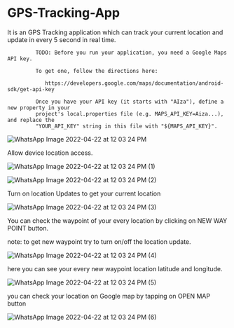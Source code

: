 # GPS-Tracking-App
It is an GPS Tracking application which can track your current location and update in every 5 second in real time.



             TODO: Before you run your application, you need a Google Maps API key.

             To get one, follow the directions here:

                https://developers.google.com/maps/documentation/android-sdk/get-api-key

             Once you have your API key (it starts with "AIza"), define a new property in your
             project's local.properties file (e.g. MAPS_API_KEY=Aiza...), and replace the
             "YOUR_API_KEY" string in this file with "${MAPS_API_KEY}".
![WhatsApp Image 2022-04-22 at 12 03 24 PM](https://user-images.githubusercontent.com/101108540/164617452-77fe1b75-9778-4c1a-8efa-3cb8b85988c8.jpeg)

Allow device location access.








![WhatsApp Image 2022-04-22 at 12 03 24 PM (1)](https://user-images.githubusercontent.com/101108540/164617750-e047ec09-d2fa-4258-a8bd-4005b6d6e6d5.jpeg)

![WhatsApp Image 2022-04-22 at 12 03 24 PM (2)](https://user-images.githubusercontent.com/101108540/164618051-5a2b64c2-b74b-4ee9-a0c2-20e0daf03a27.jpeg)



Turn on location Updates to get your current location 





![WhatsApp Image 2022-04-22 at 12 03 24 PM (3)](https://user-images.githubusercontent.com/101108540/164618164-5db0c1fd-dcb5-482c-9182-b86220a4e0e6.jpeg)



You can check the waypoint of your every location by clicking on NEW WAY POINT button.




note: to get new waypoint try to turn on/off the location update.



![WhatsApp Image 2022-04-22 at 12 03 24 PM (4)](https://user-images.githubusercontent.com/101108540/164618528-f39501e9-c3f4-462d-a668-41d3b2a68ea1.jpeg)



here you can see your every new waypoint location latitude and longitude.




![WhatsApp Image 2022-04-22 at 12 03 24 PM (5)](https://user-images.githubusercontent.com/101108540/164618602-58d11049-3766-4d68-aa81-01c03c9232bd.jpeg)





you can check your location on Google map by tapping on OPEN MAP button






![WhatsApp Image 2022-04-22 at 12 03 24 PM (6)](https://user-images.githubusercontent.com/101108540/164618716-cd2963b7-e40c-487d-a212-d22d0b7c8186.jpeg)










